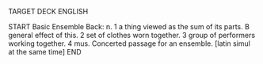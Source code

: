 TARGET DECK
ENGLISH

START
Basic
Ensemble
Back: n. 1 a thing viewed as the sum of its parts. B general effect of this. 2 set of clothes worn together. 3 group of performers working together. 4 mus. Concerted passage for an ensemble. [latin simul at the same time]
END
